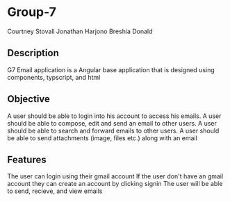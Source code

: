 # Group-7
Courtney Stovall
Jonathan Harjono
Breshia Donald

## Description
G7 Email application is a Angular base application that is designed using components, typscript, and html

## Objective
A user should be able to login into his account to access his emails.
A user should be able to compose, edit and send an email to other users.
A user should be able to search and forward emails to other users.
A user should be able to send attachments (image, files etc.) along with an email

## Features
The user can login using their gmail account
If the user don't have an gmail account they can create an account by clicking signin
The user will be able to send, recieve, and view emails
